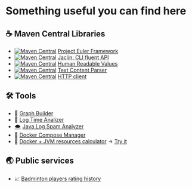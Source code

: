 # Something useful you can find here 

## ☕ Maven Central Libraries
- [![Maven Central](
    https://maven-badges.herokuapp.com/maven-central/com.github.bogdanovmn.projecteuler.framework/project-euler-framework/badge.svg
)]( https://maven-badges.herokuapp.com/maven-central/com.github.bogdanovmn.projecteuler.framework/project-euler-framework) [Project Euler Framework](https://github.com/bogdanovmn/project-euler-framework) 
- [![Maven Central](
    https://maven-badges.herokuapp.com/maven-central/com.github.bogdanovmn.jaclin/jaclin/badge.svg
)]( https://maven-badges.herokuapp.com/maven-central/com.github.bogdanovmn.jaclin/jaclin) [Jaclin: CLI fluent API](https://github.com/bogdanovmn/jaclin) 
- [![Maven Central](
    https://maven-badges.herokuapp.com/maven-central/com.github.bogdanovmn.humanreadablevalues/human-readable-values/badge.svg
)]( https://maven-badges.herokuapp.com/maven-central/com.github.bogdanovmn.humanreadablevalues/human-readable-values) [Human Readable Values](https://github.com/bogdanovmn/java-human-readable-values)
- [![Maven Central](
    https://maven-badges.herokuapp.com/maven-central/com.github.bogdanovmn.txtparser/text-parser/badge.svg
)]( https://maven-badges.herokuapp.com/maven-central/com.github.bogdanovmn.txtparser/text-parser) [Text Content Parser](https://github.com/bogdanovmn/java-text-parser)
- [![Maven Central](
    https://maven-badges.herokuapp.com/maven-central/com.github.bogdanovmn.httpclient.core/http-client-core/badge.svg
)]( https://maven-badges.herokuapp.com/maven-central/com.github.bogdanovmn.httpclient.core/http-client-core) [HTTP client](https://github.com/bogdanovmn/java-http-client)
## 🛠️ Tools
- 🔗 [Graph Builder](https://github.com/bogdanovmn/graph-builder)
- 🐌 [Log Time Analizer](https://github.com/bogdanovmn/slow-log-analyze)
- 🌨️ [Java Log Spam Analyzer](https://github.com/bogdanovmn/log-spam-analizer)
- 🔧 [Docker Compose Manager](https://github.com/bogdanovmn/docker-compose-manager)
- :calling: [Docker + JVM resources calculator](https://github.com/bogdanovmn/jvm-params-calculator) → [Try it](https://bmn85.ru/jcalc)
## 🌏 Public services
- 📈 [Badminton players rating history](https://bmn85.ru/brating/top)
